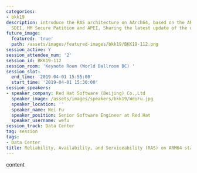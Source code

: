 ```yaml
---
categories:
- bkk19
description: introduce the RAS architecture on AArch64, based on the ARMv8 RAS extensions,
  SDEI, MM Secure Patition and APEI, Sharing the latest update of the development.
future_image:
  featured: 'true'
  path: /assets/images/featured-images/bkk19/BKK19-112.png
session_active: Y
session_attendee_num: '2'
session_id: BKK19-112
session_room: 'Keynote Room (World Ballroom BC) '
session_slot:
  end_time: '2019-04-01 15:55:00'
  start_time: '2019-04-01 15:30:00'
session_speakers:
- speaker_company: Red Hat Software (Beijing) Co.,Ltd
  speaker_image: /assets/images/speakers/bkk19/WeiFu.jpg
  speaker_location: ''
  speaker_name: Wei Fu
  speaker_position: Senior Software Engineer at Red Hat
  speaker_username: wefu
session_track: Data Center
tag: session
tags:
- Data Center
title: Reliability, Availability, and Serviceability (RAS) on ARM64 status
---
```


content